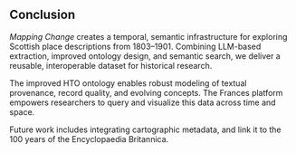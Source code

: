 ## Conclusion

*Mapping Change* creates a temporal, semantic infrastructure for exploring Scottish place descriptions from 1803–1901. Combining LLM-based extraction, improved ontology design, and semantic search, we deliver a reusable, interoperable dataset for historical research.

The improved HTO ontology enables robust modeling of textual provenance, record quality, and evolving concepts. The Frances platform empowers researchers to query and visualize this data across time and space.

Future work includes integrating cartographic metadata, and link it to the 100 years of the Encyclopaedia Britannica. 
